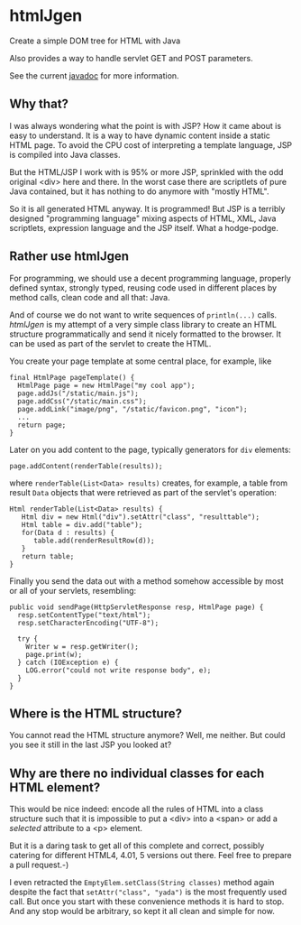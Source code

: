 htmlJgen
========

Create a simple DOM tree for HTML with Java

Also provides a way to handle servlet GET and POST parameters.

See the current <a href="http://haraldki.github.io/htmlJgen/htmlJgen-javadoc-1.1.1/">javadoc</a> for more information.


## Why that?

I was always wondering what the point is with JSP? How it came about
is easy to understand. It is a way to have dynamic content inside
a static HTML page. To avoid the CPU cost of interpreting a
template language, JSP is compiled into Java classes.

But the HTML/JSP I work with is 95% or more JSP, sprinkled with the
odd original &lt;div> here and there. In the worst case there are
scriptlets of pure Java contained, but it has nothing to do anymore
with "mostly HTML".

So it is all generated HTML anyway. It is programmed! But JSP is a
terribly designed "programming language" mixing aspects of HTML, XML,
Java scriptlets, expression language and the JSP itself. What a
hodge-podge.

## Rather use htmlJgen

For programming, we should use a decent programming language, properly
defined syntax, strongly typed, reusing code used in different places
by method calls, clean code and all that: Java. 

And of course we do not want to write sequences of `println(...)`
calls. *htmlJgen* is my attempt of a very simple class library to
create an HTML structure programmatically and send it nicely formatted
to the browser. It can be used as part of the servlet to create the
HTML.

You create your page template at some central place, for example, like


    final HtmlPage pageTemplate() {
      HtmlPage page = new HtmlPage("my cool app");
      page.addJs("/static/main.js");
      page.addCss("/static/main.css");
      page.addLink("image/png", "/static/favicon.png", "icon");
      ...
      return page;
    }

Later on you add content to the page, typically generators for `div`
elements:

    page.addContent(renderTable(results));

where `renderTable(List<Data> results)` creates, for example, a
table from result `Data` objects that were retrieved as part of the
servlet's operation:

    Html renderTable(List<Data> results) {
       Html div = new Html("div").setAttr("class", "resulttable");
       Html table = div.add("table");
       for(Data d : results) {
          table.add(renderResultRow(d));
       }
       return table;
    }

Finally you send the data out with a method somehow accessible by most
or all of your servlets, resembling:

    public void sendPage(HttpServletResponse resp, HtmlPage page) {    
      resp.setContentType("text/html");    
      resp.setCharacterEncoding("UTF-8");
    
      try {
        Writer w = resp.getWriter();
        page.print(w);
      } catch (IOException e) {
        LOG.error("could not write response body", e);
      }
    }

## Where is the HTML structure?

You cannot read the HTML structure anymore? Well, me neither. But
could you see it still in the last JSP you looked at? 


## Why are there no individual classes for each HTML element?

This would be nice indeed: encode all the rules of HTML into a class
structure such that it is impossible to put a &lt;div> into a
&lt;span> or add a *selected* attribute to a &lt;p> element.

But it is a daring task to get all of this complete and correct,
possibly catering for different HTML4, 4.01, 5 versions out
there. Feel free to prepare a pull request.-)

I even retracted the `EmptyElem.setClass(String classes)` method again
despite the fact that `setAttr("class", "yada")` is the
most frequently used call. But once you start with these convenience
methods it is hard to stop. And any stop would be arbitrary, so kept it
all clean and simple for now.



